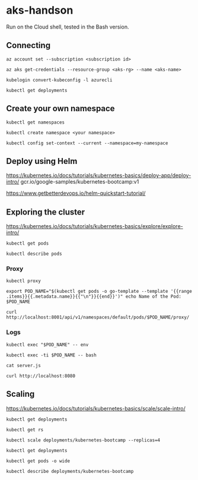 # aks-handson

Run on the Cloud shell, tested in the Bash version.

## Connecting 

`az account set --subscription <subscription id>`

`az aks get-credentials --resource-group <aks-rg> --name <aks-name>`

`kubelogin convert-kubeconfig -l azurecli`

`kubectl get deployments`

## Create your own namespace

`kubectl get namespaces`

`kubectl create namespace <your namespace>`

`kubectl config set-context --current --namespace=my-namespace`


## Deploy using Helm

https://kubernetes.io/docs/tutorials/kubernetes-basics/deploy-app/deploy-intro/
gcr.io/google-samples/kubernetes-bootcamp:v1

https://www.getbetterdevops.io/helm-quickstart-tutorial/


## Exploring the cluster

https://kubernetes.io/docs/tutorials/kubernetes-basics/explore/explore-intro/

`kubectl get pods`

`kubectl describe pods`

### Proxy
`kubectl proxy`

`export POD_NAME="$(kubectl get pods -o go-template --template '{{range .items}}{{.metadata.name}}{{"\n"}}{{end}}')"
echo Name of the Pod: $POD_NAME`


`curl http://localhost:8001/api/v1/namespaces/default/pods/$POD_NAME/proxy/`

### Logs

`kubectl exec "$POD_NAME" -- env`

`kubectl exec -ti $POD_NAME -- bash`

`cat server.js`

`curl http://localhost:8080`

## Scaling
https://kubernetes.io/docs/tutorials/kubernetes-basics/scale/scale-intro/

`kubectl get deployments`


`kubectl get rs`

`kubectl scale deployments/kubernetes-bootcamp --replicas=4`

`kubectl get deployments`


`kubectl get pods -o wide`

`kubectl describe deployments/kubernetes-bootcamp`
